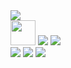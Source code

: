 <!DOCTYPE html>
<html lang="en">

<head>
    <meta charset="UTF-8">
    <meta name="viewport" content="width=device-width, initial-scale=1.0">
   
</head>

<body>
    <img class="headImage" src="https://i.ibb.co/qjn1rPz/asratul-hasan-nahid.png" />
    <div class="flex">
        <img  width="40" src="https://i.ibb.co/WV83jG9/facebook.png" />
        <img class="img" src="https://i.ibb.co/Rg45ZrP/dribbble.png" />
        <img class="img" src="https://i.ibb.co/rQZfq6d/twitter.png" />
    </div>
    <div class="flex">
        <img class="img" src="https://i.ibb.co/YPFHN6S/instagram.png" />
        <img class="img" src="https://i.ibb.co/g6J3xz4/linkedin.png" />
        <img class="img" src="https://i.ibb.co/LgtL93g/youtube.png" />
    </div>
</body>

</html>
